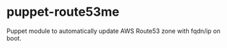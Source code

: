 puppet-route53me
================

Puppet module to automatically update AWS Route53 zone with fqdn/ip on boot.